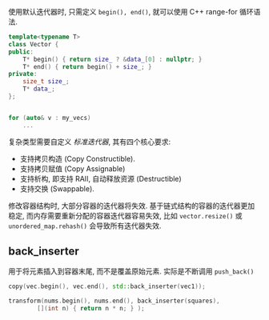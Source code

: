 
使用默认迭代器时, 只需定义 `begin(), end()`, 就可以使用 C++ range-for 循环语法.
```cpp
template<typename T>
class Vector {
public:
	T* begin() { return size_ ? &data_[0] : nullptr; }
	T* end() { return begin() + size_; }
private:
	size_t size_;
	T* data_;
};


for (auto& v : my_vecs)
	...
```

复杂类型需要自定义 *标准迭代器*, 其有四个核心要求:
- 支持拷贝构造 (Copy Constructible). 
- 支持拷贝赋值 (Copy Assignable)
- 支持析构, 即支持 RAII, 自动释放资源 (Destructible)
- 支持交换 (Swappable). 

修改容器结构时, 大部分容器的迭代器将失效. 基于链式结构的容器的迭代器更加稳定, 而内存需要重新分配的容器迭代器容易失效, 比如 `vector.resize()` 或 `unordered_map.rehash()` 会导致所有迭代器失效.

## back_inserter 

用于将元素插入到容器末尾, 而不是覆盖原始元素. 实际是不断调用 `push_back()`

```cpp
copy(vec.begin(), vec.end(), std::back_inserter(vec1));

transform(nums.begin(), nums.end(), back_inserter(squares), 
		[](int n) { return n * n; } );
```

